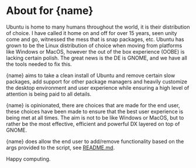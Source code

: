 # About for {name}


Ubuntu is home to many humans throughout the world, it is their distribution of choice. I have called it home on and off for over 15 years, seen unity come and go, witnessed the mess that is snap packages, etc. Ubuntu has grown to be the Linux distribution of choice when moving from platforms like Windows or MacOS, however the out of the box experience (OOBE) is lacking certain polish. The great news is the DE is GNOME, and we have all the tools needed to fix this.


{name} aims to take a clean install of Ubuntu and remove certain slow packages, add support for other package managers and heavily customize the desktop environment and user experience while ensuring a high level of attention is being paid to all details.


{name} is opinionated, there are choices that are made for the end user, these choices have been made to ensure that the best user experience is being met at all times. The aim is not to be like Windows or MacOS, but to rather be the most effective, efficient and powerful DX layered on top of GNOME.


{name} does allow the end user to add/remove functionality based on the args provided to the script, see [README.md](https://github.com/howzitcal/jika/blob/main/README.md).


Happy computing.